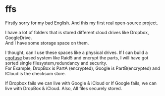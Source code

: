 # ffs

Firstly sorry for my bad English. And this my first real open-source project.  

I have a lot of folders that is stored different cloud drives like Dropbox, GoogleDrive.   
And I have some storage space on them.  

I thought, can I use these spaces like a physical drives. If I can build a [cgofuse](https://github.com/billziss-gh/cgofuse) based system like Raid5 and encrypt the parts, I will have got sorted single filesystem,redundancy and security.  
For Example, DropBox is PartA (encrypted), Google is PartB(encrypted) and ICloud is the checksum store. 

If Dropbox fails we can live with Google & iCloud or If Google fails, we can live with DropBox & iCloud. Also, All files securely stored.
